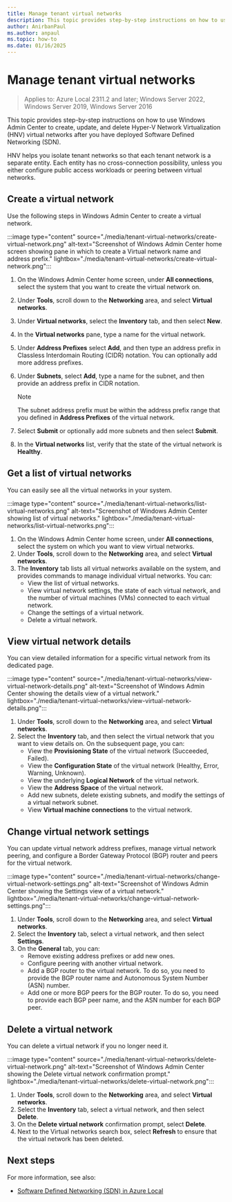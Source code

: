 ```yaml
---
title: Manage tenant virtual networks
description: This topic provides step-by-step instructions on how to use Windows Admin Center to create, update, and delete Hyper-V Network Virtualization (HNV) virtual networks after you have deployed Software Defined Networking (SDN).
author: AnirbanPaul
ms.author: anpaul
ms.topic: how-to
ms.date: 01/16/2025
---
```


# Manage tenant virtual networks

> Applies to: Azure Local 2311.2 and later; Windows Server 2022, Windows Server 2019, Windows Server 2016

This topic provides step-by-step instructions on how to use Windows Admin Center to create, update, and delete Hyper-V Network Virtualization (HNV) virtual networks after you have deployed Software Defined Networking (SDN).

HNV helps you isolate tenant networks so that each tenant network is a separate entity. Each entity has no cross-connection possibility, unless you either configure public access workloads or peering between virtual networks.

## Create a virtual network
Use the following steps in Windows Admin Center to create a virtual network.

:::image type="content" source="./media/tenant-virtual-networks/create-virtual-network.png" alt-text="Screenshot of Windows Admin Center home screen showing pane in which to create a Virtual network name and address prefix." lightbox="./media/tenant-virtual-networks/create-virtual-network.png":::

1. On the Windows Admin Center home screen, under **All connections**, select the system that you want to create the virtual network on.
1. Under **Tools**, scroll down to the **Networking** area, and select **Virtual networks**.
1. Under **Virtual networks**, select the **Inventory** tab, and then select **New**.
1. In the **Virtual networks** pane, type a name for the virtual network.
1. Under **Address Prefixes** select **Add**, and then type an address prefix in Classless Interdomain Routing (CIDR) notation. You can optionally add more address prefixes.
1. Under **Subnets**, select **Add**, type a name for the subnet, and then provide an address prefix in CIDR notation.

   >[!NOTE]
   > The subnet address prefix must be within the address prefix range that you defined in **Address Prefixes** of the virtual network.

1. Select **Submit** or optionally add more subnets and then select **Submit**.
1. In the **Virtual networks** list, verify that the state of the virtual network is **Healthy**.

## Get a list of virtual networks
You can easily see all the virtual networks in your system.

:::image type="content" source="./media/tenant-virtual-networks/list-virtual-networks.png" alt-text="Screenshot of Windows Admin Center showing list of virtual networks." lightbox="./media/tenant-virtual-networks/list-virtual-networks.png":::

1. On the Windows Admin Center home screen, under **All connections**, select the system on which you want to view virtual networks.
1. Under **Tools**, scroll down to the **Networking** area, and select **Virtual networks**.
1. The **Inventory** tab lists all virtual networks available on the system, and provides commands to manage individual virtual networks. You can:
    - View the list of virtual networks.
    - View virtual network settings, the state of each virtual network, and the number of virtual machines (VMs) connected to each virtual network.
    - Change the settings of a virtual network.
    - Delete a virtual network.

## View virtual network details
You can view detailed information for a specific virtual network from its dedicated page.

:::image type="content" source="./media/tenant-virtual-networks/view-virtual-network-details.png" alt-text="Screenshot of Windows Admin Center showing the details view of a virtual network." lightbox="./media/tenant-virtual-networks/view-virtual-network-details.png":::

1. Under **Tools**, scroll down to the **Networking** area, and select **Virtual networks**.
1. Select the **Inventory** tab, and then select the virtual network that you want to view details on. On the subsequent page, you can:
    - View the **Provisioning State** of the virtual network (Succeeded, Failed).
    - View the **Configuration State** of the virtual network (Healthy, Error, Warning, Unknown).
    - View the underlying **Logical Network** of the virtual network.
    - View the **Address Space** of the virtual network.
    - Add new subnets, delete existing subnets, and modify the settings of a virtual network subnet.
    - View **Virtual machine connections** to the virtual network.

## Change virtual network settings
You can update virtual network address prefixes, manage virtual network peering, and configure a Border Gateway Protocol (BGP) router and peers for the virtual network.

:::image type="content" source="./media/tenant-virtual-networks/change-virtual-network-settings.png" alt-text="Screenshot of Windows Admin Center showing the Settings view of a virtual network." lightbox="./media/tenant-virtual-networks/change-virtual-network-settings.png":::

1. Under **Tools**, scroll down to the **Networking** area, and select **Virtual networks**.
1. Select the **Inventory** tab, select a virtual network, and then select **Settings**.
1. On the **General** tab, you can:
    - Remove existing address prefixes or add new ones.
    - Configure peering with another virtual network.
    - Add a BGP router to the virtual network. To do so, you need to provide the BGP router name and Autonomous System Number (ASN) number.
    - Add one or more BGP peers for the BGP router. To do so, you need to provide each BGP peer name, and the ASN number for each BGP peer.

## Delete a virtual network
You can delete a virtual network if you no longer need it.

:::image type="content" source="./media/tenant-virtual-networks/delete-virtual-network.png" alt-text="Screenshot of Windows Admin Center showing the Delete virtual network confirmation prompt." lightbox="./media/tenant-virtual-networks/delete-virtual-network.png":::

1. Under **Tools**, scroll down to the **Networking** area, and select **Virtual networks**.
1. Select the **Inventory** tab, select a virtual network, and then select **Delete**.
1. On the **Delete virtual network** confirmation prompt, select **Delete**.
1. Next to the Virtual networks search box, select **Refresh** to ensure that the virtual network has been deleted.

## Next steps
For more information, see also:
- [Software Defined Networking (SDN) in Azure Local](../concepts/software-defined-networking-23h2.md)
